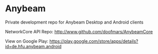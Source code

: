 Anybeam
=======

Private development repo for Anybeam Desktop and Android clients

NetworkCore API Repo: http://www.github.com/doofmars/AnybeamCore

View on Google Play: https://play.google.com/store/apps/details?id=de.hfu.anybeam.android
